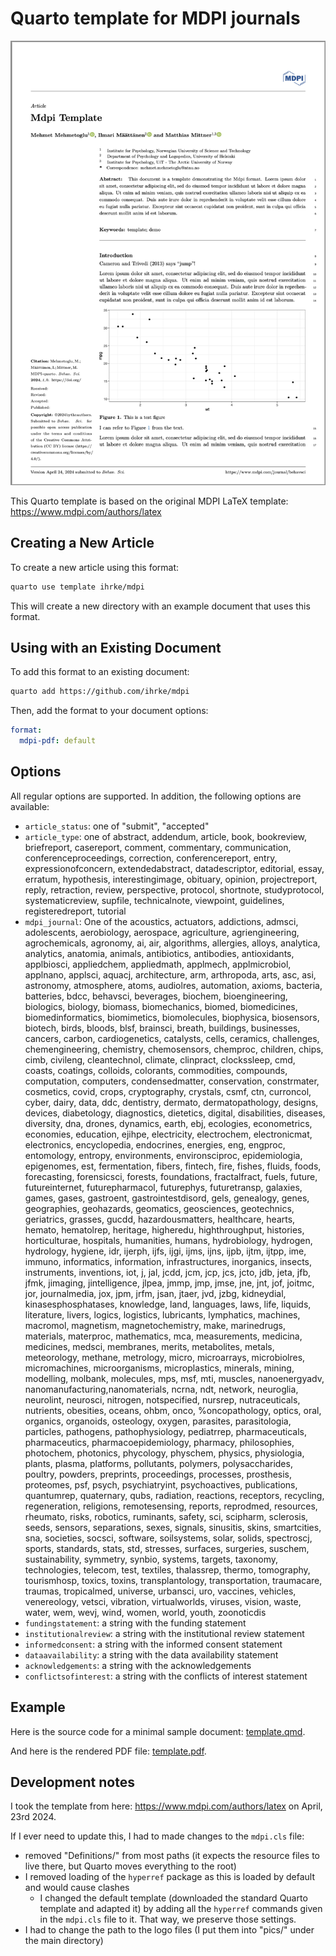 # Quarto template for MDPI journals

![](pics/mdpi_screenshot.png)


This Quarto template is based on the original MDPI LaTeX template: <https://www.mdpi.com/authors/latex>

## Creating a New Article

To create a new article using this format:

```bash
quarto use template ihrke/mdpi
```

This will create a new directory with an example document that uses this format.

## Using with an Existing Document

To add this format to an existing document:

```bash
quarto add https://github.com/ihrke/mdpi
```

Then, add the format to your document options:

```yaml
format:
  mdpi-pdf: default
```    

## Options

All regular options are supported. In addition, the following options are available:

- `article_status`: one of "submit", "accepted"
- `article_type`: one of abstract, addendum, article, book, bookreview, briefreport, casereport, comment, commentary, communication, conferenceproceedings, correction, conferencereport, entry, expressionofconcern, extendedabstract, datadescriptor, editorial, essay, erratum, hypothesis, interestingimage, obituary, opinion, projectreport, reply, retraction, review, perspective, protocol, shortnote, studyprotocol, systematicreview, supfile, technicalnote, viewpoint, guidelines, registeredreport, tutorial
- `mdpi_journal`: One of the acoustics, actuators, addictions, admsci, adolescents, aerobiology, aerospace, agriculture, agriengineering, agrochemicals, agronomy, ai, air, algorithms, allergies, alloys, analytica, analytics, anatomia, animals, antibiotics, antibodies, antioxidants, applbiosci, appliedchem, appliedmath, applmech, applmicrobiol, applnano, applsci, aquacj, architecture, arm, arthropoda, arts, asc, asi, astronomy, atmosphere, atoms, audiolres, automation, axioms, bacteria, batteries, bdcc, behavsci, beverages, biochem, bioengineering, biologics, biology, biomass, biomechanics, biomed, biomedicines, biomedinformatics, biomimetics, biomolecules, biophysica, biosensors, biotech, birds, bloods, blsf, brainsci, breath, buildings, businesses, cancers, carbon, cardiogenetics, catalysts, cells, ceramics, challenges, chemengineering, chemistry, chemosensors, chemproc, children, chips, cimb, civileng, cleantechnol, climate, clinpract, clockssleep, cmd, coasts, coatings, colloids, colorants, commodities, compounds, computation, computers, condensedmatter, conservation, constrmater, cosmetics, covid, crops, cryptography, crystals, csmf, ctn, curroncol, cyber, dairy, data, ddc, dentistry, dermato, dermatopathology, designs, devices, diabetology, diagnostics, dietetics, digital, disabilities, diseases, diversity, dna, drones, dynamics, earth, ebj, ecologies, econometrics, economies, education, ejihpe, electricity, electrochem, electronicmat, electronics, encyclopedia, endocrines, energies, eng, engproc, entomology, entropy, environments, environsciproc, epidemiologia, epigenomes, est, fermentation, fibers, fintech, fire, fishes, fluids, foods, forecasting, forensicsci, forests, foundations, fractalfract, fuels, future, futureinternet, futurepharmacol, futurephys, futuretransp, galaxies, games, gases, gastroent, gastrointestdisord, gels, genealogy, genes, geographies, geohazards, geomatics, geosciences, geotechnics, geriatrics, grasses, gucdd, hazardousmatters, healthcare, hearts, hemato, hematolrep, heritage, higheredu, highthroughput, histories, horticulturae, hospitals, humanities, humans, hydrobiology, hydrogen, hydrology, hygiene, idr, ijerph, ijfs, ijgi, ijms, ijns, ijpb, ijtm, ijtpp, ime, immuno, informatics, information, infrastructures, inorganics, insects, instruments, inventions, iot, j, jal, jcdd, jcm, jcp, jcs, jcto, jdb, jeta, jfb, jfmk, jimaging, jintelligence, jlpea, jmmp, jmp, jmse, jne, jnt, jof, joitmc, jor, journalmedia, jox, jpm, jrfm, jsan, jtaer, jvd, jzbg, kidneydial, kinasesphosphatases, knowledge, land, languages, laws, life, liquids, literature, livers, logics, logistics, lubricants, lymphatics, machines, macromol, magnetism, magnetochemistry, make, marinedrugs, materials, materproc, mathematics, mca, measurements, medicina, medicines, medsci, membranes, merits, metabolites, metals, meteorology, methane, metrology, micro, microarrays, microbiolres, micromachines, microorganisms, microplastics, minerals, mining, modelling, molbank, molecules, mps, msf, mti, muscles, nanoenergyadv, nanomanufacturing,nanomaterials, ncrna, ndt, network, neuroglia, neurolint, neurosci, nitrogen, notspecified, nursrep, nutraceuticals, nutrients, obesities, oceans, ohbm, onco, %oncopathology, optics, oral, organics, organoids, osteology, oxygen, parasites, parasitologia, particles, pathogens, pathophysiology, pediatrrep, pharmaceuticals, pharmaceutics, pharmacoepidemiology, pharmacy, philosophies, photochem, photonics, phycology, physchem, physics, physiologia, plants, plasma, platforms, pollutants, polymers, polysaccharides, poultry, powders, preprints, proceedings, processes, prosthesis, proteomes, psf, psych, psychiatryint, psychoactives, publications, quantumrep, quaternary, qubs, radiation, reactions, receptors, recycling, regeneration, religions, remotesensing, reports, reprodmed, resources, rheumato, risks, robotics, ruminants, safety, sci, scipharm, sclerosis, seeds, sensors, separations, sexes, signals, sinusitis, skins, smartcities, sna, societies, socsci, software, soilsystems, solar, solids, spectroscj, sports, standards, stats, std, stresses, surfaces, surgeries, suschem, sustainability, symmetry, synbio, systems, targets, taxonomy, technologies, telecom, test, textiles, thalassrep, thermo, tomography, tourismhosp, toxics, toxins, transplantology, transportation, traumacare, traumas, tropicalmed, universe, urbansci, uro, vaccines, vehicles, venereology, vetsci, vibration, virtualworlds, viruses, vision, waste, water, wem, wevj, wind, women, world, youth, zoonoticdis
- `fundingstatement`: a string with the funding statement
- `institutionalreview`: a string with the institutional review statement
- `informedconsent`: a string with the informed consent statement
- `dataavailability`: a string with the data availability statement
- `acknowledgements`: a string with the acknowledgements
- `conflictsofinterest`: a string with the conflicts of interest statement

## Example

Here is the source code for a minimal sample document: [template.qmd](template.qmd).

And here is the rendered PDF file: [template.pdf](template.pdf).


## Development notes

I took the template from here: <https://www.mdpi.com/authors/latex> on April, 23rd 2024.

If I ever need to update this, I had to made changes to the `mdpi.cls` file:

  - removed "Definitions/" from most paths (it expects the resource files to live there, but Quarto moves everything to the root)
  - I removed loading of the `hyperref` package as this is loaded by default and would cause clashes
    - I changed the default template (downloaded the standard Quarto template and adapted it) by adding all the `hyperref` commands given in the `mdpi.cls` file to it. That way, we preserve those settings.
  - I had to change the path to the logo files (I put them into "pics/" under the main directory)

